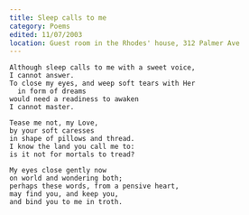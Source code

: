```yaml
---
title: Sleep calls to me
category: Poems
edited: 11/07/2003
location: Guest room in the Rhodes' house, 312 Palmer Ave
---
```


    Although sleep calls to me with a sweet voice,
    I cannot answer.
    To close my eyes, and weep soft tears with Her
      in form of dreams
    would need a readiness to awaken
    I cannot master.

    Tease me not, my Love,
    by your soft caresses
    in shape of pillows and thread.
    I know the land you call me to:
    is it not for mortals to tread?

    My eyes close gently now
    on world and wondering both;
    perhaps these words, from a pensive heart,
    may find you, and keep you,
    and bind you to me in troth.


